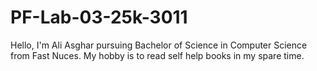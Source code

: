 # PF-Lab-03-25k-3011
Hello, I'm Ali Asghar pursuing  Bachelor of Science in Computer Science from Fast Nuces. My hobby is to read self help books in my spare time.
